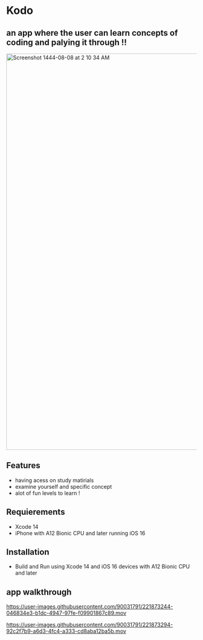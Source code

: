 # Kodo

## an app where the user can learn concepts of coding and palying it through !!
<img width="1048" alt="Screenshot 1444-08-08 at 2 10 34 AM" src="https://user-images.githubusercontent.com/90031791/221710213-86b4e82c-5b4b-424c-8d97-62eaf9958786.png">


## Features
- having acess on study matirials  
- examine yourself and specific concept 
-  alot of fun levels to learn ! 


## Requierements
- Xcode 14
- iPhone with A12 Bionic CPU and later running iOS 16

## Installation
- Build and Run using Xcode 14 and iOS 16 devices with A12 Bionic CPU and later


## app walkthrough 

https://user-images.githubusercontent.com/90031791/221873244-046834e3-b1dc-4947-97fe-f09901867c89.mov



https://user-images.githubusercontent.com/90031791/221873294-92c2f7b9-a6d3-4fc4-a333-cd8aba12ba5b.mov

